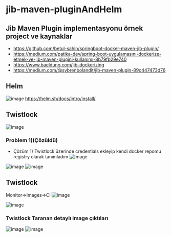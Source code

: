 # jib-maven-pluginAndHelm

## Jib Maven Plugin implementasyonu örnek project ve kaynaklar

- https://github.com/betul-sahin/springboot-docker-maven-jib-plugin/
- https://medium.com/patika-dev/spring-boot-uygulamasını-dockerize-etmek-ve-jib-maven-plugini-kullanımı-8b79fb29e740
- https://www.baeldung.com/jib-dockerizing
- https://medium.com/@sybrenbolandit/jib-maven-plugin-89c447473d76

## Helm 

![image](https://user-images.githubusercontent.com/74687192/221689453-8b510151-be36-4966-b11a-b1090eb03372.png)
https://helm.sh/docs/intro/install/
## Twistlock
![image](https://user-images.githubusercontent.com/74687192/221972214-6f0ede68-592c-43dd-92c5-443bb87efcd5.png)

### Problem 1)(Çözüldü)

- Çözüm 1) Twistlock üzerinde credentials ekleyip kendi docker repomu registry olarak tanımladım
 ![image](https://user-images.githubusercontent.com/74687192/221976671-e9fb8043-c53d-4a90-8b86-caf7c7f7704b.png)
 
![image](https://user-images.githubusercontent.com/74687192/225973453-0ebcbe17-90c5-4566-ba61-49839044d8fb.png)
![image](https://user-images.githubusercontent.com/74687192/225973654-c913dcc6-fd0a-40dd-8576-d18767afd43a.png)

 
## Twistlock
Monitor=>Images=>CI
![image](https://user-images.githubusercontent.com/74687192/225973807-7db13c38-13f3-49bf-a548-229671a95536.png)

![image](https://user-images.githubusercontent.com/74687192/225972317-fecae148-e850-40a4-887f-451999f3ebe4.png)

### Twistlock Taranan detaylı image çıktıları
![image](https://user-images.githubusercontent.com/74687192/225972555-1fdc5c3d-9214-4b25-826a-61208d236ab2.png)
![image](https://user-images.githubusercontent.com/74687192/225972590-db0482cf-30ca-4ae8-9f0b-56075e84725c.png)
